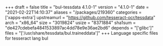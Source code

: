 +++
draft = false
title = "bul-tessdata 4.1.0-1"
version = "4.1.0-1"
date = "2021-02-22T14:10:37"
aliases = "/packages/219360"
categories = ['xapps-extra']
upstreamurl = "https://github.com/tesseract-ocr/tessdata"
arch = "x86_64"
size = "3019824"
usize = "8371884"
sha1sum = "de427cdebefa4841533897ac4dd78e9e36ae2bd6"
depends = "['glibc']"
files = "['/usr/share/tessdata/bul.traineddata']"
+++
Language specific files for tesseract lang bul